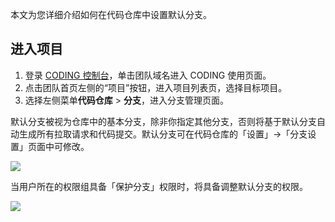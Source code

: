 本文为您详细介绍如何在代码仓库中设置默认分支。

## 进入项目

1. 登录 [CODING 控制台](https://console.cloud.tencent.com/coding)，单击团队域名进入 CODING 使用页面。
2. 点击团队首页左侧的“项目”按钮，进入项目列表页，选择目标项目。
3. 选择左侧菜单**代码仓库** > **分支**，进入分支管理页面。

默认分支被视为仓库中的基本分支，除非你指定其他分支，否则将基于默认分支自动生成所有拉取请求和代码提交。默认分支可在代码仓库的「设置」->「分支设置」页面中可修改。

![](https://help-assets.codehub.cn/enterprise/20220914140343.png)

当用户所在的权限组具备「保护分支」权限时，将具备调整默认分支的权限。

![](https://help-assets.codehub.cn/enterprise/20220914140600.png)
